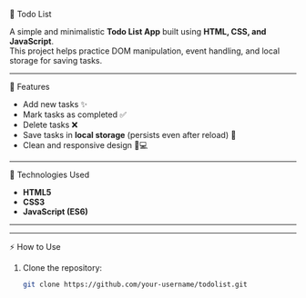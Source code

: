 📝 Todo List

A simple and minimalistic **Todo List App** built using **HTML, CSS, and JavaScript**.  
This project helps practice DOM manipulation, event handling, and local storage for saving tasks.

---

🚀 Features
- Add new tasks ✨  
- Mark tasks as completed ✅  
- Delete tasks ❌  
- Save tasks in **local storage** (persists even after reload) 💾  
- Clean and responsive design 📱💻  

---

📂 Technologies Used
- **HTML5**
- **CSS3**
- **JavaScript (ES6)**

---

---

⚡ How to Use
1. Clone the repository:
   ```bash
   git clone https://github.com/your-username/todolist.git
